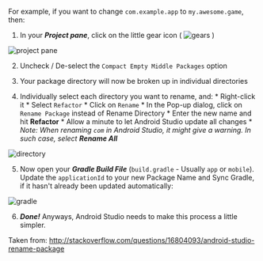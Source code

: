 For example, if you want to change `com.example.app` to `my.awesome.game`, then:

  1. In your **_Project pane_**, click on the little gear icon ( ![gears](https://cloud.githubusercontent.com/assets/4108673/12048363/b1162a16-aeda-11e5-8a37-a447b159d293.png)
 )
  
  ![project pane](https://cloud.githubusercontent.com/assets/4108673/12048252/eaad1a7a-aed8-11e5-9d0b-0dd9993bc5c0.png)

  2. Uncheck / De-select the `Compact Empty Middle Packages` option

  3. Your package directory will now be broken up in individual directories

  4. Individually select each directory you want to rename, and:
    * Right-click it
    * Select `Refactor`
    * Click on `Rename`
    * In the Pop-up dialog, click on `Rename Package` instead of Rename Directory
    * Enter the new name and hit **Refactor**
    * Allow a minute to let Android Studio update all changes
    * _Note: When renaming `com` in Android Studio, it might give a warning. In such case, select **Rename All**_
    
  ![directory](https://cloud.githubusercontent.com/assets/4108673/12048291/86fd2bf4-aed9-11e5-8e76-d97818398a4a.png)

  5. Now open your **_Gradle Build File_** (`build.gradle` - Usually `app` or `mobile`). Update the `applicationId` to your new Package Name and Sync Gradle, if it hasn't already been updated automatically:

  ![gradle](https://cloud.githubusercontent.com/assets/4108673/12048303/b5814f14-aed9-11e5-96fb-ff5b0dea7753.png)

  6. **_Done!_** Anyways, Android Studio needs to make this process a little simpler.


Taken from: http://stackoverflow.com/questions/16804093/android-studio-rename-package
